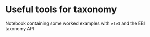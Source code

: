 
# Useful tools for taxonomy

Notebook containing some worked examples with `ete3` and the EBI taxonomy API 